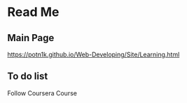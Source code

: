 # Read Me
## Main Page
https://potn1k.github.io/Web-Developing/Site/Learning.html

## To do list
Follow Coursera Course
